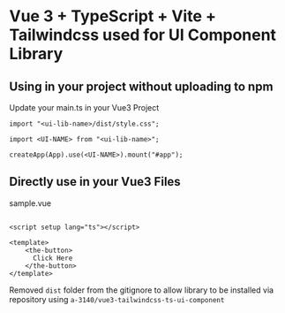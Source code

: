 # Vue 3 + TypeScript + Vite + Tailwindcss used for UI Component Library

## Using in your project without uploading to npm

Update your main.ts in your Vue3 Project

```
import "<ui-lib-name>/dist/style.css";

import <UI-NAME> from "<ui-lib-name>";

createApp(App).use(<UI-NAME>).mount("#app");

```

## Directly use in your Vue3 Files

sample.vue

```

<script setup lang="ts"></script>

<template>
    <the-button>
      Click Here
    </the-button>
</template>

```

Removed `dist` folder from the gitignore to allow library to be installed via repository using `a-3140/vue3-tailwindcss-ts-ui-component`
